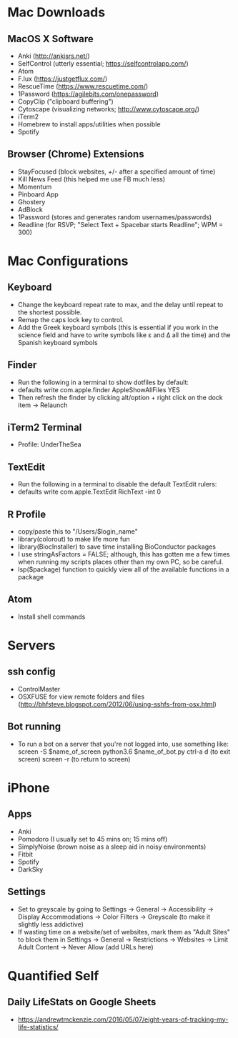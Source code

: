 # Mac Downloads  

## MacOS X Software

- Anki (http://ankisrs.net/)
- SelfControl (utterly essential; https://selfcontrolapp.com/)
- Atom
- F.lux (https://justgetflux.com/)
- RescueTime (https://www.rescuetime.com/)
- 1Password (https://agilebits.com/onepassword)
- CopyClip ("clipboard buffering")
- Cytoscape (visualizing networks; http://www.cytoscape.org/)
- iTerm2
- Homebrew to install apps/utilities when possible
- Spotify

## Browser (Chrome) Extensions

- StayFocused (block websites, +/- after a specified amount of time)
- Kill News Feed (this helped me use FB much less)
- Momentum
- Pinboard App 
- Ghostery
- AdBlock
- 1Password (stores and generates random usernames/passwords)
- Readline (for RSVP; "Select Text + Spacebar starts Readline"; WPM = 300)

# Mac Configurations

## Keyboard

- Change the keyboard repeat rate to max, and the delay until repeat to the shortest possible.
- Remap the caps lock key to control.
- Add the Greek keyboard symbols (this is essential if you work in the science field and have to write symbols like ε and Δ all the time) and the Spanish keyboard symbols

## Finder

- Run the following in a terminal to show dotfiles by default:
- defaults write com.apple.finder AppleShowAllFiles YES
- Then refresh the finder by clicking alt/option + right click on the dock item -> Relaunch

## iTerm2 Terminal

- Profile: UnderTheSea

## TextEdit

- Run the following in a terminal to disable the default TextEdit rulers:
- defaults write com.apple.TextEdit RichText -int 0

## R Profile

- copy/paste this to "/Users/$login_name"
- library(colorout) to make life more fun
- library(BiocInstaller) to save time installing BioConductor packages
- I use stringAsFactors = FALSE; although, this has gotten me a few times when running my scripts places other than my own PC, so be careful.
- lsp($package) function to quickly view all of the available functions in a package

## Atom

- Install shell commands

# Servers

## ssh config

- ControlMaster
- OSXFUSE for view remote folders and files (http://bhfsteve.blogspot.com/2012/06/using-sshfs-from-osx.html)

## Bot running

- To run a bot on a server that you're not logged into, use something like:
screen -S $name_of_screen
python3.6 $name_of_bot.py
ctrl-a d (to exit screen)
screen -r (to return to screen)  

# iPhone

## Apps

- Anki
- Pomodoro (I usually set to 45 mins on; 15 mins off)
- SimplyNoise (brown noise as a sleep aid in noisy environments)
- Fitbit
- Spotify
- DarkSky

## Settings

- Set to greyscale by going to Settings -> General -> Accessibility -> Display Accommodations -> Color Filters -> Greyscale (to make it slightly less addictive)
- If wasting time on a website/set of websites, mark them as "Adult Sites" to block them in Settings -> General -> Restrictions -> Websites -> Limit Adult Content -> Never Allow (add URLs here)

# Quantified Self

## Daily LifeStats on Google Sheets

- https://andrewtmckenzie.com/2016/05/07/eight-years-of-tracking-my-life-statistics/
